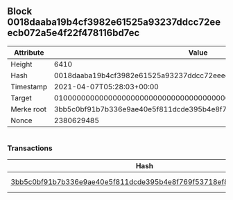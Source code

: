 ## Block 0018daaba19b4cf3982e61525a93237ddcc72eeecb072a5e4f22f478116bd7ec

Attribute | Value
--- | ---
Height | 6410
Hash | 0018daaba19b4cf3982e61525a93237ddcc72eeecb072a5e4f22f478116bd7ec
Timestamp | 2021-04-07T05:28:03+00:00
Target | 0100000000000000000000000000000000000000000000000000000000000000
Merke root | 3bb5c0bf91b7b336e9ae40e5f811dcde395b4e8f769f53718ef87cdc2a4f8b21
Nonce | 2380629485

```

```

### Transactions

Hash | Amount
--- | ---
[3bb5c0bf91b7b336e9ae40e5f811dcde395b4e8f769f53718ef87cdc2a4f8b21](3bb5c0bf91b7b336e9ae40e5f811dcde395b4e8f769f53718ef87cdc2a4f8b21.md) | 10.00000000 SKEPTI 
